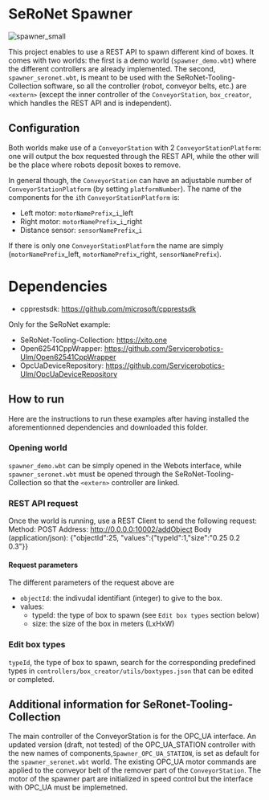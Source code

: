 # SeRoNet Spawner
![spawner_small](https://user-images.githubusercontent.com/38250944/123643493-b8748b80-d824-11eb-9a5a-6d17e9b63180.png)


This project enables to use a REST API to spawn different kind of boxes. It comes with two worlds: the first is a demo world (`spawner_demo.wbt`) where the different controllers are already implemented. The second, `spawner_seronet.wbt`, is meant to be used with the SeRoNet-Tooling-Collection software, so all the controller (robot, conveyor belts, etc.) are `<extern>` (except the inner controller of the `ConveyorStation`, `box_creator`, which handles the REST API and is independent).

## Configuration

Both worlds make use of a `ConveyorStation` with 2 `ConveyorStationPlatform`: one will output the box requested through the REST API, while the other will be the place where robots deposit boxes to remove.

In general though, the `ConveyorStation` can have an adjustable number of `ConveyorStationPlatform` (by setting `platformNumber`). The name of the components for the `i`th `ConveyorStationPlatform` is:


* Left motor: `motorNamePrefix`_`i`_left
* Right motor: `motorNamePrefix`_`i`_right
* Distance sensor: `sensorNamePrefix`_`i`

If there is only one `ConveyorStationPlatform` the name are simply (`motorNamePrefix`_left, `motorNamePrefix`_right, `sensorNamePrefix`).


# Dependencies
* cpprestsdk: https://github.com/microsoft/cpprestsdk

Only for the SeRoNet example:
* SeRoNet-Tooling-Collection: https://xito.one
* Open62541CppWrapper: https://github.com/Servicerobotics-Ulm/Open62541CppWrapper
* OpcUaDeviceRepository: https://github.com/Servicerobotics-Ulm/OpcUaDeviceRepository

## How to run
Here are the instructions to run these examples after having installed the aforementionned dependencies and downloaded this folder.

### Opening world
`spawner_demo.wbt` can be simply opened in the Webots interface, while `spawner_seronet.wbt` must be opened through the SeRoNet-Tooling-Collection so that the `<extern>` controller are linked.
### REST API request
Once the world is running, use a REST Client to send the following request:
Method: POST
Address: http://0.0.0.0:10002/addObject
Body (application/json): {"objectId":25, "values":{"typeId":1,"size":"0.25 0.2 0.3"}}

#### Request parameters
The different parameters of the request above are
* `objectId`: the indivudal identifiant (integer) to give to the box.
* values:
  * typeId: the type of box to spawn (see `Edit box types` section below)
  * size: the size of the box in meters (LxHxW)

### Edit box types
`typeId`, the type of box to spawn, search for the corresponding predefined types in `controllers/box_creator/utils/boxtypes.json` that can be edited or completed.

## Additional information for SeRonet-Tooling-Collection
The main controller of the ConveyorStation is for the OPC_UA interface. An updated version (draft, not tested) of the OPC_UA_STATION controller with the new names of components,`Spawner_OPC_UA_STATION`, is set as default for the `spawner_seronet.wbt` world. The existing OPC_UA motor commands are applied to the conveyor belt of the remover part of the `ConveyorStation`. The motor of the spawner part are initialized in speed control but the interface with OPC_UA must be implemetned.
